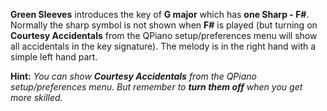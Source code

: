 **Green Sleeves** introduces the key of **G major** which has **one Sharp - F#**. Normally the sharp symbol is not shown when **F#** is played (but turning on **Courtesy Accidentals** from the QPiano setup/preferences menu will show all accidentals in the key signature). The melody is in the right hand with a simple left hand part.

**Hint:** _You can show **Courtesy Accidentals** from the QPiano setup/preferences menu. But remember to **turn them off** when you get more skilled._
